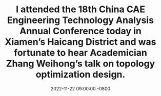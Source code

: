 ---
title: >-  
  I attended the 18th China CAE Engineering Technology Analysis Annual Conference today in Xiamen’s Haicang District and was fortunate to hear Academician Zhang Weihong’s talk on topology optimization design.
date: 2022-11-22 09:00:00 -0800  
---